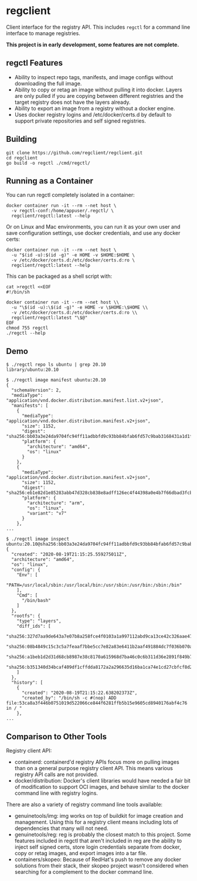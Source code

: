 # regclient

Client interface for the registry API.
This includes `regctl` for a command line interface to manage registries.

**This project is in early development, some features are not complete.**

## regctl Features

- Ability to inspect repo tags, manifests, and image configs without
  downloading the full image.
- Ability to copy or retag an image without pulling it into docker. Layers are
  only pulled if you are copying between different registries and the target
  registry does not have the layers already.
- Ability to export an image from a registry without a docker engine.
- Uses docker registry logins and /etc/docker/certs.d by default to support
  private repositories and self signed registries.

## Building

```shell
git clone https://github.com/regclient/regclient.git
cd regclient
go build -o regctl ./cmd/regctl/
```

## Running as a Container

You can run regctl completely isolated in a container:

```shell
docker container run -it --rm --net host \
  -v regctl-conf:/home/appuser/.regctl/ \
  regclient/regctl:latest --help
```

Or on Linux and Mac environments, you can run it as your own user and save
configuration settings, use docker credentials, and use any docker certs:

```shell
docker container run -it --rm --net host \
  -u "$(id -u):$(id -g)" -e HOME -v $HOME:$HOME \
  -v /etc/docker/certs.d:/etc/docker/certs.d:ro \
  regclient/regctl:latest --help
```

This can be packaged as a shell script with:

```shell
cat >regctl <<EOF
#!/bin/sh

docker container run -it --rm --net host \\
  -u "\$(id -u):\$(id -g)" -e HOME -v \$HOME:\$HOME \\
  -v /etc/docker/certs.d:/etc/docker/certs.d:ro \\
  regclient/regctl:latest "\$@"
EOF
chmod 755 regctl
./regctl --help
```

## Demo

```shell
$ ./regctl repo ls ubuntu | grep 20.10
library/ubuntu:20.10

$ ./regctl image manifest ubuntu:20.10
{
  "schemaVersion": 2,
  "mediaType": "application/vnd.docker.distribution.manifest.list.v2+json",
  "manifests": [
    {
      "mediaType": "application/vnd.docker.distribution.manifest.v2+json",
      "size": 1152,
      "digest": "sha256:bb03a3e24da9704fc94ff11adbbfd9c93bb84bfab6fd57c9bab3168431a1d1ff",
      "platform": {
        "architecture": "amd64",
        "os": "linux"
      }
    },
    {
      "mediaType": "application/vnd.docker.distribution.manifest.v2+json",
      "size": 1152,
      "digest": "sha256:eb1e82d1e85283abb47d328cb838e8adff126ec4f44398a0e4b7f66dbad3fcb3",
      "platform": {
        "architecture": "arm",
        "os": "linux",
        "variant": "v7"
      }
    },
...

$ ./regctl image inspect ubuntu:20.10@sha256:bb03a3e24da9704fc94ff11adbbfd9c93bb84bfab6fd57c9bab3168431a1d1ff
{
  "created": "2020-08-19T21:15:25.559275011Z",
  "architecture": "amd64",
  "os": "linux",
  "config": {
    "Env": [
      "PATH=/usr/local/sbin:/usr/local/bin:/usr/sbin:/usr/bin:/sbin:/bin"
    ],
    "Cmd": [
      "/bin/bash"
    ]
  },
  "rootfs": {
    "type": "layers",
    "diff_ids": [
      "sha256:327d7aa9de643a7e07b8a258fce4f0103a1a997112abd9ca13ce42c326aae474",
      "sha256:08b4849c15c3c5a7feaaf7bbe5cc7e82a83e6411b2aaf491884dc7f036b070af",
      "sha256:a1beb1d2d31d68cb8987e38c8170a615968d7ba46c0c6b311d36e2891f849b70",
      "sha256:b351340d34bcaf409df1cffdda8172a2a296635d16ba1ca74e1cd27cbfcf8d2b"
    ]
  },
  "history": [
    {
      "created": "2020-08-19T21:15:22.638202373Z",
      "created_by": "/bin/sh -c #(nop) ADD file:53ca8a3f446b0751019d522066ce844f6281ffb5b15e9605cd8940176abf4c76 in / "
    },
...
```

## Comparison to Other Tools

Registry client API:

- containerd: containerd'd registry APIs focus more on pulling images than on a general purpose registry client API. This means various registry API calls are not provided.
- docker/distribution: Docker's client libraries would have needed a fair bit of modification to support OCI images, and behave similar to the docker command line with registry logins.

There are also a variety of registry command line tools available:

- genuinetools/img: img works on top of buildkit for image creation and management. Using this for a registry client means including lots of dependencies that many will not need.
- genuinetools/reg: reg is probably the closest match to this project. Some features included in regctl that aren't included in reg are the ability to inject self signed certs, store login credentials separate from docker, copy or retag images, and export images into a tar file.
- containers/skopeo: Because of RedHat's push to remove any docker solutions from their stack, their skopeo project wasn't considered when searching for a complement to the docker command line.
